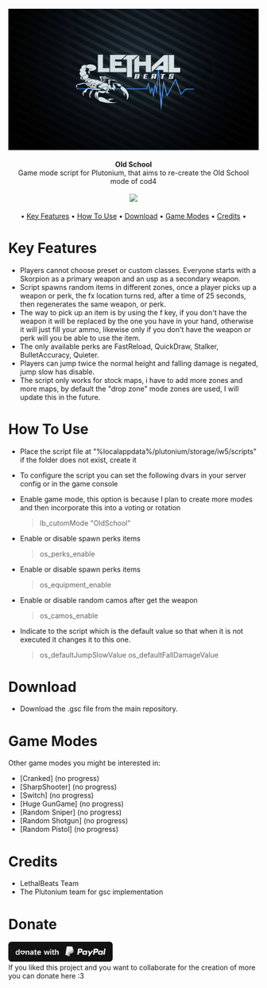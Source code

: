 <p align="center">
  <img src="https://github.com/LastDemon99/LastDemon99/blob/main/Data/lb_logo.jpg">
  <br><br>
  <b>Old School</b><br>
  <a>Game mode script for Plutonium, that aims to re-create the Old School mode of cod4</a>    
  <br><br>
  <img src="https://github.com/LastDemon99/LastDemon99/blob/main/Data/old_school_demo.gif">
  <br><br>
  • <a href="#key-features">Key Features</a> •  
  <a href="#how-to-use">How To Use</a> •
  <a href="#download">Download</a> •  
  <a href="#game-modes">Game Modes</a> •
  <a href="#credits">Credits</a> •
</p>

# <a name="key-features"></a>Key Features
- Players cannot choose preset or custom classes. Everyone starts with a Skorpion as a primary weapon and an usp as a secondary weapon.
- Script spawns random items in different zones, once a player picks up a weapon or perk, the fx location turns red, after a time of 25 seconds, then regenerates the same weapon, or 
perk.
- The way to pick up an item is by using the f key, if you don't have the weapon it will be replaced by the one you have in your hand, otherwise it will just fill your ammo, likewise only if you don't have the weapon or perk will you be able to use the item.
- The only available perks are FastReload, QuickDraw, Stalker, BulletAccuracy, Quieter.
- Players can jump twice the normal height and falling damage is negated, jump slow has disable.
- The script only works for stock maps, i have to add more zones and more maps, by default the "drop zone" mode zones are used, I will update this in the future.

# <a name="how-to-use"></a>How To Use
- Place the script file at "%localappdata%/plutonium/storage/iw5/scripts" if the folder does not exist, create it
- To configure the script you can set the following dvars in your server config or in the game console

- Enable game mode, this option is because I plan to create more modes and then incorporate this into a voting or rotation
	>lb_cutomMode "OldSchool"

- Enable or disable spawn perks items
	>os_perks_enable 

- Enable or disable spawn perks items
	>os_equipment_enable 

- Enable or disable random camos after get the weapon
	>os_camos_enable 

- Indicate to the script which is the default value so that when it is not executed it changes it to this one.
	>os_defaultJumpSlowValue 
	>os_defaultFallDamageValue
	
# <a name="download"></a>Download
- Download the .gsc file from the main repository.

# <a name="game-modes"></a>Game Modes
Other game modes you might be interested in:

- [Cranked] (no progress)
- [SharpShooter] (no progress)
- [Switch] (no progress)
- [Huge GunGame] (no progress)
- [Random Sniper] (no progress)
- [Random Shotgun] (no progress)
- [Random Pistol] (no progress)

# <a name="credits"></a>Credits
- LethalBeats Team
- The Plutonium team for gsc implementation

# <a name="donate"></a>Donate
<a href="https://www.paypal.com/paypalme/lastdemon99/"><img src="https://github.com/LastDemon99/LastDemon99/blob/main/Data/paypal_dark.svg" height="40"></a>  
If you liked this project and you want to collaborate for the creation of more you can donate here :3
